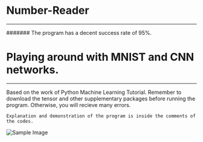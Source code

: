# Number-Reader
-----------
####### The program has a decent success rate of 95%.
# Playing around with MNIST and CNN networks.
-----------
Based on the work of Python Machine Learning Tutorial.
Remember to download the tensor and other supplementary packages before running the program. Otherwise, you will recieve many errors.
```
Explanation and demonstration of the program is inside the comments of the codes. 
```
![Sample Image](https://user-images.githubusercontent.com/45111205/72751163-6e45a000-3b84-11ea-8e2e-83b7343498a2.png)

